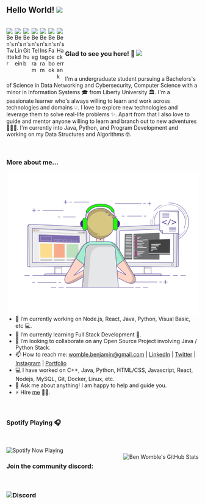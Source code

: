 ## Hello World! <img src="https://raw.githubusercontent.com/iampavangandhi/iampavangandhi/master/gifs/Hi.gif" width="30px"></h2>

<br>

<a href="https://twitter.com/RealBenWomble/">
  <img align="left" alt="Ben's Twitter" width="22px" src="https://cdn.jsdelivr.net/npm/simple-icons@v3/icons/twitter.svg" />
</a>
<a href="https://linkedin.com/in/benjamin-womble/">
  <img align="left" alt="Ben's Linkdein" width="22px" src="https://cdn.jsdelivr.net/npm/simple-icons@v3/icons/linkedin.svg" />
</a>
<a href="https://github.com/BenWomble/">
  <img align="left" alt="Ben's Github" width="22px" src="https://cdn.jsdelivr.net/npm/simple-icons@v3/icons/github.svg" />
</a>
<a href="https://t.me/BenWomble/">
  <img align="left" alt="Ben's Telegram" width="22px" src="https://cdn.jsdelivr.net/npm/simple-icons@5.21.1/icons/telegram.svg" />
</a>
<a href="https://instagram.com/wombleben/">
  <img align="left" alt="Ben's Instagram" width="22px" src="https://cdn.jsdelivr.net/npm/simple-icons@v3/icons/instagram.svg" />
</a>
<a href="https://www.facebook.com/BenWomble/">
  <img align="left" alt="Ben's Facebook" width="22px" src="https://cdn.jsdelivr.net/npm/simple-icons@v3/icons/facebook.svg" />
</a>
<a href="https://www.hackerrank.com/womble_benjamin/">
  <img align="left" alt="Ben's Hackerrank" width="22px" src="https://cdn.jsdelivr.net/npm/simple-icons@v3/icons/hackerrank.svg" />
</a>

<br />

<br>

### Glad to see you here! 🤩 ![](https://visitor-badge.glitch.me/badge?page_id=BenWomble.BenWomble)

<br>

I'm a undergraduate student pursuing a Bachelors's of Science in Data Networking and Cybersecurity, Computer Science with a minor in Information Systems 🎓 from Liberty University 🏛. I'm a passionate learner who's always willing to learn and work across technologies and domains 💡. I love to explore new technologies and leverage them to solve real-life problems ✨. Apart from that I also love to guide and mentor anyone willing to learn and branch out to new adventures 👨🏻‍💻. I'm currently into Java, Python, and Program Development and working on my Data Structures and Algorithms 🤓.

<br>

### More about me...

<img align="right" alt="GIF" src="https://raw.githubusercontent.com/devSouvik/devSouvik/master/gif3.gif" width="500"/>

<br>

- 🔭 I’m currently working on Node.js, React, Java, Python, Visual Basic, etc 💻.
- 🌱 I’m currently learning Full Stack Development 🚀.
- 👯 I’m looking to collaborate on any Open Source Project involving Java / Python Stack.
- 📫 How to reach me: womble.benjamin@gmail.com | [LinkedIn](https://linkedin.com/in/benjamin-womble) | [Twitter](https://twitter.com/RealBenWomble) | [Instagram](https://instagram.com/wombleben) | [Portfolio](https://BenWomble.github.io/)
- 💻 I have worked on C++, Java, Python, HTML/CSS, Javascript, React, Nodejs, MySQL, Git, Docker, Linux, etc.
- 💬 Ask me about anything! I am happy to help and guide you.
- ⚡ Hire [me](mailto:womble.benjamin@gmail.com?Subject=Hello%20Ben) 👨‍💻.

<br>

### Spotify Playing 🎧

<br>

[<img align="left" src="https://spotify-now-playing.satyu.vercel.app/api/spotify-playing" alt="Spotify Now Playing" width="350" style="float: left; margin-right: 10px;" />](https://open.spotify.com/user/1223334707?si=6adf7c34f52447d5)

<a href="https://github.com/BenWomble">
  <img align="right" src="https://github-readme-stats.vercel.app/api?username=BenWomble&show_icons=true" alt="Ben Womble's GitHub Stats" />
</a>

<br>

### Join the community discord:

<br>

### ![Discord](https://img.shields.io/discord/730537554977357865?style=for-the-badge&color=black&label=Discord&logo=discord)

<br>
